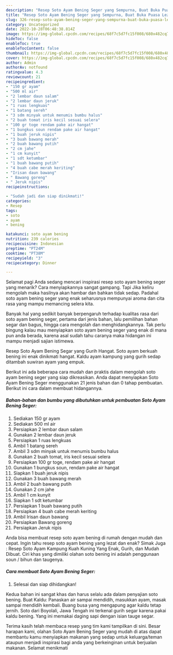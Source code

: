 ```yaml
---
description: "Resep Soto Ayam Bening Seger yang Sempurna, Buat Buka Puasa Lezat"
title: "Resep Soto Ayam Bening Seger yang Sempurna, Buat Buka Puasa Lezat"
slug: 326-resep-soto-ayam-bening-seger-yang-sempurna-buat-buka-puasa-lezat
category: Uncategorized
date: 2022-10-28T06:48:38.814Z
image: https://img-global.cpcdn.com/recipes/68f7c5d7fc15f008/680x482cq70/soto-ayam-bening-seger-foto-resep-utama.jpg
hideToc: false
enableToc: true
enableTocContent: false
thumbnail: https://img-global.cpcdn.com/recipes/68f7c5d7fc15f008/680x482cq70/soto-ayam-bening-seger-foto-resep-utama.jpg
cover: https://img-global.cpcdn.com/recipes/68f7c5d7fc15f008/680x482cq70/soto-ayam-bening-seger-foto-resep-utama.jpg
author: Admin
authorAv: notfound
ratingvalue: 4.3
reviewcount: 21
recipeingredient:
- "150 gr ayam"
- "500 ml air"
- "2 lembar daun salam"
- "2 lembar daun jeruk"
- "1 ruas lengkuas"
- "1 batang sereh"
- "3 sdm minyak untuk menumis bumbu halus"
- "2 buah tomat iris kecil sesuai selera"
- "100 gr toge rendam pake air hangat"
- "1 bungkus soun rendam pake air hangat"
- "1 buah jeruk nipis"
- "3 buah bawang merah"
- "2 buah bawang putih"
- "2 cm jahe"
- "1 cm kunyit"
- "1 sdt ketumbar"
- "1 buah bawang putih"
- "4 buah cabe merah keriting"
- "Irisan daun bawang"
- " Bawang goreng"
- " Jeruk nipis"
recipeinstructions:

- "Sudah jadi dan siap dinikmati!"
categories:
- Resep
tags:
- soto
- ayam
- bening

katakunci: soto ayam bening 
nutrition: 239 calories
recipecuisine: Indonesian
preptime: "PT24M"
cooktime: "PT38M"
recipeyield: "3"
recipecategory: Dinner

---
```



Selamat pagi Anda sedang mencari inspirasi resep soto ayam bening seger yang menarik? Cara menyiapkannya sangat gampang. Tapi Jika keliru mengolah maka hasilnya akan hambar dan bahkan tidak sedap. Padahal soto ayam bening seger yang enak seharusnya mempunyai aroma dan cita rasa yang mampu memancing selera kita.


Banyak hal yang sedikit banyak berpengaruh terhadap kualitas rasa dari soto ayam bening seger, pertama dari jenis bahan, lalu pemilihan bahan segar dan bagus, hingga cara mengolah dan menghidangkannya. Tak perlu bingung kalau mau menyiapkan soto ayam bening seger yang enak di mana pun anda berada, karena asal sudah tahu caranya maka hidangan ini mampu menjadi sajian istimewa.

Resep Soto Ayam Bening Segar yang Gurih Hangat. Soto ayam berkuah bening ini enak dinikmati hangat. Kaldu ayam kampung yang gurih sedap ditambah suwiran ayam yang empuk.


Berikut ini ada beberapa cara mudah dan praktis dalam mengolah soto ayam bening seger yang siap dikreasikan. Anda dapat menyiapkan Soto Ayam Bening Seger menggunakan 21 jenis bahan dan 0 tahap pembuatan. Berikut ini cara dalam membuat hidangannya.

<!--inarticleads1-->

##### Bahan-bahan dan bumbu yang dibutuhkan untuk pembuatan Soto Ayam Bening Seger:

1. Sediakan 150 gr ayam
1. Sediakan 500 ml air
1. Persiapkan 2 lembar daun salam
1. Gunakan 2 lembar daun jeruk
1. Persiapkan 1 ruas lengkuas
1. Ambil 1 batang sereh
1. Ambil 3 sdm minyak untuk menumis bumbu halus
1. Gunakan 2 buah tomat, iris kecil sesuai selera
1. Persiapkan 100 gr toge, rendam pake air hangat
1. Gunakan 1 bungkus soun, rendam pake air hangat
1. Siapkan 1 buah jeruk nipis
1. Gunakan 3 buah bawang merah
1. Ambil 2 buah bawang putih
1. Gunakan 2 cm jahe
1. Ambil 1 cm kunyit
1. Siapkan 1 sdt ketumbar
1. Persiapkan 1 buah bawang putih
1. Persiapkan 4 buah cabe merah keriting
1. Ambil Irisan daun bawang
1. Persiapkan  Bawang goreng
1. Persiapkan  Jeruk nipis


Anda bisa membuat resep soto ayam bening di rumah dengan mudah dan cepat. Ingin tahu resep soto ayam bening yang lezat dan enak? Simak Juga : Resep Soto Ayam Kampung Kuah Kuning Yang Enak, Gurih, dan Mudah Dibuat. Ciri khas yang dimiliki olahan soto bening ini adalah penggunaan soun / bihun dan taugenya. 

<!--inarticleads2-->

##### Cara membuat Soto Ayam Bening Seger:


1. Selesai dan siap dihidangkan!

Kedua bahan ini sangat khas dan harus selalu ada dalam penyajian soto bening. Buat Kaldu: Panaskan air sampai mendidih, masukkan ayam, masak sampai mendidih kembali. Buang busa yang mengapung agar kaldu tetap jernih. Soto dari Boyolali, Jawa Tengah ini terkenal gurih segar karena pakai kaldu bening. Yang ini memakai daging sapi dengan isian tauge segar. 

Terima kasih telah membaca resep yang tim kami tampilkan di sini. Besar harapan kami, olahan Soto Ayam Bening Seger yang mudah di atas dapat membantu kamu menyiapkan makanan yang sedap untuk keluarga/teman ataupun menjadi inspirasi bagi anda yang berkeinginan untuk berjualan makanan. Selamat menikmati
